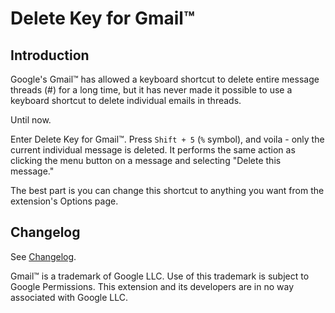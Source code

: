 # Delete Key for Gmail™

## Introduction

Google's Gmail™ has allowed a keyboard shortcut to delete entire message threads (#) for a long time, but it has never made it possible to use a keyboard shortcut to delete individual emails in threads.

Until now.

Enter Delete Key for Gmail™. Press `Shift + 5` (`%` symbol), and voila - only the current individual message is deleted. It performs the same action as clicking the menu button on a message and selecting "Delete this message."

The best part is you can change this shortcut to anything you want from the extension's Options page.

## Changelog

See [Changelog](CHANGELOG.md).

Gmail™ is a trademark of Google LLC. Use of this trademark is subject to Google Permissions. This extension and its developers are in no way associated with Google LLC.